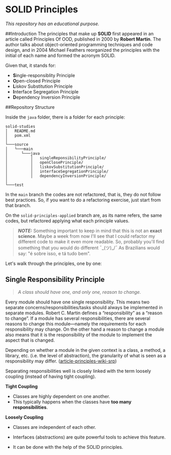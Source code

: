 # SOLID Principles
_This repository has an educational purpose._

##Introduction
The principles that make up **SOLID** first appeared in an article called Principles Of OOD, published in 2000 by **Robert Martin**. The author talks about object-oriented programming techniques and code design, and in 2004 Michael Feathers reorganized the principles with the initial of each name and formed the acronym SOLID.

Given that, it stands for:
* **S**ingle-responsiblity Principle
* **O**pen-closed Principle
* **L**iskov Substitution Principle
* **I**nterface Segregation Principle
* **D**ependency Inversion Principle

##Repository Structure

Inside the `java` folder, there is a folder for each principle:
```
solid-studies
│   README.md
│   pom.xml    
│
└───source
│   └───main
│      └───java
│          │   singleReponsibilityPrinciple/
│          │   openClosePrinciple/
│          │   liskovSubstitutionPrinciple/
│          │   interfaceSegregationPrinciple/
│          │   dependencyInversionPrinciple/
│   
└───test
```

In the `main` branch the codes are not refactored, that is, they do not follow best practices. So, if you want to do a refactoring exercise, just start from that branch.

On the `solid-principles-applied` branch are, as its name refers, the same codes, but refactored applying what each principle values.

> **_NOTE:_**  Something important to keep in mind that this is not an **exact science**. Maybe a week from now I'll see that I could refactor my different code to make it even more readable. So, probably you'll find something that you would do different ¯\_(ツ)_/¯ As Brazilians would say: "é sobre isso, e tá tudo bem".

Let's walk through the principles, one by one:

## Single Responsibility Principle
> _A class should have one, and only one, reason to change._

Every module should have one single responsibility. This means two separate concerns/responsibilities/tasks should always be implemented in separate modules. Robert C. Martin defines a “responsibility” as a “reason to change”. If a module has several responsibilities, there are several reasons to change this module—namely the requirements for each responsibility may change. On the other hand a reason to change a module also means that it is the responsibility of the module to implement the aspect that is changed.

Depending on whether a module in the given context is a class, a method, a library, etc. (i.e. the level of abstraction), the granularity of what is seen as a responsibility may differ. ([article-principles-wiki-srp])

Separating responsibilities well is closely linked with the term loosely coupling (instead of having tight coupling).

**Tight Coupling**
- Classes are highly dependent on one another.
- This typically happens when the classes have **too many responsibilities**.

**Loosely Coupling**

- Classes are independent of each other.
- Interfaces (abstractions) are quite powerful tools to achieve this feature.
- It can be done with the help of the SOLID principles.

   [video-uncle-bob-solid-principles]: https://www.youtube.com/watch?v=zHiWqnTWsn4&ab_channel=FucktheCommunism
   [article-medium-backticks]: https://medium.com/backticks-tildes/the-s-o-l-i-d-principles-in-pictures-b34ce2f1e898
   [article-principles-wiki-srp]: http://principles-wiki.net/principles:single_responsibility_principle
